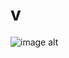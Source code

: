 # v
![image alt](https://github.com/XANN6IX/v/blob/026788369da597b44edf1d1297f12009376cb2f6/DE3EDD65-DB77-4E6E-A92D-644D079BA5AE.png)
